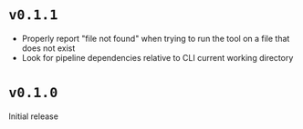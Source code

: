 # `v0.1.1`

* Properly report "file not found" when trying to run the tool on a file that does not exist
* Look for pipeline dependencies relative to CLI current working directory

# `v0.1.0`

Initial release
